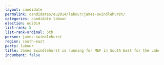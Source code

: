 ```yaml
---
layout: candidate
permalink: candidates/eu2014/labour/james-swindlehurst/
categories: candidate labour
election: eu2014
list-rank: 5
list-rank-ordinal: 5th
person: james-swindlehurst
region: south-east
party: labour
title: James Swindlehurst is running for MEP in South East for the Labour Party
incumbent: false
---
```

